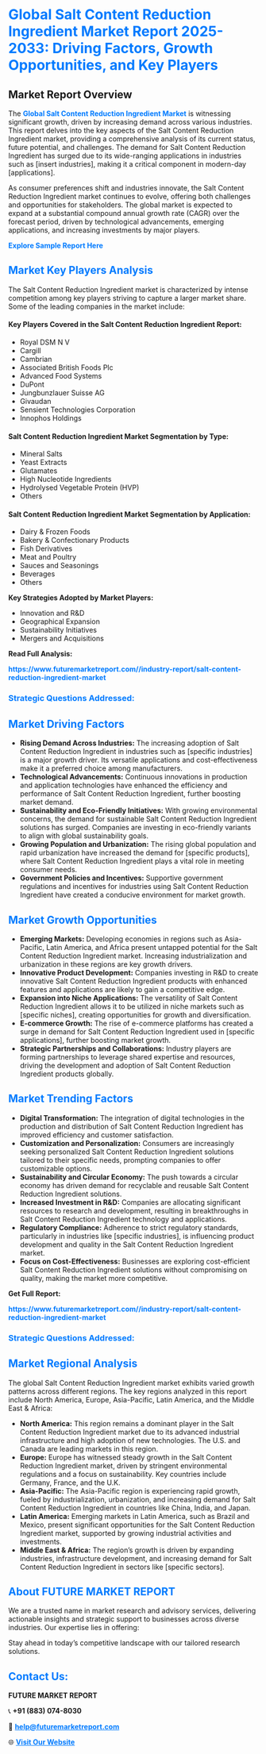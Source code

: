 <h1 style="color: #007BFF;">Global Salt Content Reduction Ingredient Market Report 2025-2033: Driving Factors, Growth Opportunities, and Key Players</h1>

<section id="overview">
<h2>Market Report Overview</h2>
<p>The <a href="https://www.futuremarketreport.com//industry-report/salt-content-reduction-ingredient-market" style="color: #007BFF; text-decoration: none;"><strong>Global Salt Content Reduction Ingredient Market</strong></a> is witnessing significant growth, driven by increasing demand across various industries. This report delves into the key aspects of the Salt Content Reduction Ingredient market, providing a comprehensive analysis of its current status, future potential, and challenges. The demand for Salt Content Reduction Ingredient has surged due to its wide-ranging applications in industries such as [insert industries], making it a critical component in modern-day [applications].</p>
<p>As consumer preferences shift and industries innovate, the Salt Content Reduction Ingredient market continues to evolve, offering both challenges and opportunities for stakeholders. The global market is expected to expand at a substantial compound annual growth rate (CAGR) over the forecast period, driven by technological advancements, emerging applications, and increasing investments by major players.</p>
</section>

<section id="overview">
<p><a href="https://www.futuremarketreport.com//request-sample/reportId=91471" style="color: #007BFF; text-decoration: none;"><strong>Explore Sample Report Here</strong></a></p>
</section>

<section id="key-players">
<h2 style="color: #007BFF;">Market Key Players Analysis</h2>
<p>The Salt Content Reduction Ingredient market is characterized by intense competition among key players striving to capture a larger market share. Some of the leading companies in the market include:</p>
<h4>Key Players Covered in the Salt Content Reduction Ingredient Report:</h4>
<ul><li>Royal DSM N V</li><li>Cargill</li><li>Cambrian</li><li>Associated British Foods Plc</li><li>Advanced Food Systems</li><li>DuPont</li><li>Jungbunzlauer Suisse AG</li><li>Givaudan</li><li>Sensient Technologies Corporation</li><li>Innophos Holdings</li></ul>
<h4>Salt Content Reduction Ingredient Market Segmentation by Type:</h4>
<ul><li>Mineral Salts</li><li>Yeast Extracts</li><li>Glutamates</li><li>High Nucleotide Ingredients</li><li>Hydrolysed Vegetable Protein (HVP)</li><li>Others</li></ul>

<h4>Salt Content Reduction Ingredient Market Segmentation by Application:</h4>
<ul><li>Dairy &amp; Frozen Foods</li><li>Bakery &amp; Confectionary Products</li><li>Fish Derivatives</li><li>Meat and Poultry</li><li>Sauces and Seasonings</li><li>Beverages</li><li>Others</li></ul>
<p><strong>Key Strategies Adopted by Market Players:</strong></p>
<ul>
<li>Innovation and R&D</li>
<li>Geographical Expansion</li>
<li>Sustainability Initiatives</li>
<li>Mergers and Acquisitions</li>
</ul>
</section>

<section>
<p><strong>Read Full Analysis: </strong></p><a href="https://www.futuremarketreport.com//industry-report/salt-content-reduction-ingredient-market" style="color: #007BFF; text-decoration: none;"><strong>https://www.futuremarketreport.com//industry-report/salt-content-reduction-ingredient-market</strong></a>
<h3 style="color: #007BFF;">Strategic Questions Addressed:</h3>
</section>

<section id="driving-factors">
<h2 style="color: #007BFF;">Market Driving Factors</h2>
<ul>
<li><strong>Rising Demand Across Industries:</strong> The increasing adoption of Salt Content Reduction Ingredient in industries such as [specific industries] is a major growth driver. Its versatile applications and cost-effectiveness make it a preferred choice among manufacturers.</li>
<li><strong>Technological Advancements:</strong> Continuous innovations in production and application technologies have enhanced the efficiency and performance of Salt Content Reduction Ingredient, further boosting market demand.</li>
<li><strong>Sustainability and Eco-Friendly Initiatives:</strong> With growing environmental concerns, the demand for sustainable Salt Content Reduction Ingredient solutions has surged. Companies are investing in eco-friendly variants to align with global sustainability goals.</li>
<li><strong>Growing Population and Urbanization:</strong> The rising global population and rapid urbanization have increased the demand for [specific products], where Salt Content Reduction Ingredient plays a vital role in meeting consumer needs.</li>
<li><strong>Government Policies and Incentives:</strong> Supportive government regulations and incentives for industries using Salt Content Reduction Ingredient have created a conducive environment for market growth.</li>
</ul>
</section>

<section id="growth-opportunities">
<h2 style="color: #007BFF;">Market Growth Opportunities</h2>
<ul>
<li><strong>Emerging Markets:</strong> Developing economies in regions such as Asia-Pacific, Latin America, and Africa present untapped potential for the Salt Content Reduction Ingredient market. Increasing industrialization and urbanization in these regions are key growth drivers.</li>
<li><strong>Innovative Product Development:</strong> Companies investing in R&D to create innovative Salt Content Reduction Ingredient products with enhanced features and applications are likely to gain a competitive edge.</li>
<li><strong>Expansion into Niche Applications:</strong> The versatility of Salt Content Reduction Ingredient allows it to be utilized in niche markets such as [specific niches], creating opportunities for growth and diversification.</li>
<li><strong>E-commerce Growth:</strong> The rise of e-commerce platforms has created a surge in demand for Salt Content Reduction Ingredient used in [specific applications], further boosting market growth.</li>
<li><strong>Strategic Partnerships and Collaborations:</strong> Industry players are forming partnerships to leverage shared expertise and resources, driving the development and adoption of Salt Content Reduction Ingredient products globally.</li>
</ul>
</section>

<section id="trending-factors">
<h2 style="color: #007BFF;">Market Trending Factors</h2>
<ul>
<li><strong>Digital Transformation:</strong> The integration of digital technologies in the production and distribution of Salt Content Reduction Ingredient has improved efficiency and customer satisfaction.</li>
<li><strong>Customization and Personalization:</strong> Consumers are increasingly seeking personalized Salt Content Reduction Ingredient solutions tailored to their specific needs, prompting companies to offer customizable options.</li>
<li><strong>Sustainability and Circular Economy:</strong> The push towards a circular economy has driven demand for recyclable and reusable Salt Content Reduction Ingredient solutions.</li>
<li><strong>Increased Investment in R&D:</strong> Companies are allocating significant resources to research and development, resulting in breakthroughs in Salt Content Reduction Ingredient technology and applications.</li>
<li><strong>Regulatory Compliance:</strong> Adherence to strict regulatory standards, particularly in industries like [specific industries], is influencing product development and quality in the Salt Content Reduction Ingredient market.</li>
<li><strong>Focus on Cost-Effectiveness:</strong> Businesses are exploring cost-efficient Salt Content Reduction Ingredient solutions without compromising on quality, making the market more competitive.</li>
</ul>
</section>

<section>
<p><strong>Get Full Report: </strong></p><a href="https://www.futuremarketreport.com//industry-report/salt-content-reduction-ingredient-market" style="color: #007BFF; text-decoration: none;"><strong>https://www.futuremarketreport.com//industry-report/salt-content-reduction-ingredient-market</strong></a>
<h3 style="color: #007BFF;">Strategic Questions Addressed:</h3>
</section>


<section id="regional-analysis">
<h2 style="color: #007BFF;">Market Regional Analysis</h2>
<p>The global Salt Content Reduction Ingredient market exhibits varied growth patterns across different regions. The key regions analyzed in this report include North America, Europe, Asia-Pacific, Latin America, and the Middle East & Africa:</p>
<ul>
<li><strong>North America:</strong> This region remains a dominant player in the Salt Content Reduction Ingredient market due to its advanced industrial infrastructure and high adoption of new technologies. The U.S. and Canada are leading markets in this region.</li>
<li><strong>Europe:</strong> Europe has witnessed steady growth in the Salt Content Reduction Ingredient market, driven by stringent environmental regulations and a focus on sustainability. Key countries include Germany, France, and the U.K.</li>
<li><strong>Asia-Pacific:</strong> The Asia-Pacific region is experiencing rapid growth, fueled by industrialization, urbanization, and increasing demand for Salt Content Reduction Ingredient in countries like China, India, and Japan.</li>
<li><strong>Latin America:</strong> Emerging markets in Latin America, such as Brazil and Mexico, present significant opportunities for the Salt Content Reduction Ingredient market, supported by growing industrial activities and investments.</li>
<li><strong>Middle East & Africa:</strong> The region’s growth is driven by expanding industries, infrastructure development, and increasing demand for Salt Content Reduction Ingredient in sectors like [specific sectors].</li>
</ul>
</section>

<footer>
<h2 style="color: #007BFF;">About FUTURE MARKET REPORT</h2>
<p>We are a trusted name in market research and advisory services, delivering actionable insights and strategic support to businesses across diverse industries. Our expertise lies in offering:</p>

<p>Stay ahead in today’s competitive landscape with our tailored research solutions.</p>

<h2 style="color: #007BFF;">Contact Us:</h2>
<p><strong>FUTURE MARKET REPORT</strong></p>
<p>📞 <strong>+91 (883) 074-8030</strong></p>
<p>📧 <strong><a href="mailto:help@futuremarketreport.com" style="color: #007BFF;">help@futuremarketreport.com</a></strong></p>
<p>🌐 <strong><a href="https://www.futuremarketreport.com/" style="color: #007BFF;">Visit Our Website</a></strong></p>
</footer>